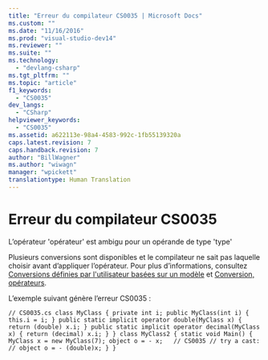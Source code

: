 ```yaml
---
title: "Erreur du compilateur CS0035 | Microsoft Docs"
ms.custom: ""
ms.date: "11/16/2016"
ms.prod: "visual-studio-dev14"
ms.reviewer: ""
ms.suite: ""
ms.technology: 
  - "devlang-csharp"
ms.tgt_pltfrm: ""
ms.topic: "article"
f1_keywords: 
  - "CS0035"
dev_langs: 
  - "CSharp"
helpviewer_keywords: 
  - "CS0035"
ms.assetid: a622113e-98a4-4583-992c-1fb55139320a
caps.latest.revision: 7
caps.handback.revision: 7
author: "BillWagner"
ms.author: "wiwagn"
manager: "wpickett"
translationtype: Human Translation
---
```

# Erreur du compilateur CS0035
L’opérateur 'opérateur' est ambigu pour un opérande de type 'type'  
  
 Plusieurs conversions sont disponibles et le compilateur ne sait pas laquelle choisir avant d’appliquer l’opérateur. Pour plus d’informations, consultez [Conversions définies par l'utilisateur basées sur un modèle](/visual-cpp/misc/templated-user-defined-conversions) et [Conversion, opérateurs](../../csharp/programming-guide/statements-expressions-operators/conversion-operators.md).  
  
 L’exemple suivant génère l’erreur CS0035 :  
  
```  
// CS0035.cs class MyClass { private int i; public MyClass(int i) { this.i = i; } public static implicit operator double(MyClass x) { return (double) x.i; } public static implicit operator decimal(MyClass x) { return (decimal) x.i; } } class MyClass2 { static void Main() { MyClass x = new MyClass(7); object o = - x;   // CS0035 // try a cast: // object o = - (double)x; } }  
  
```